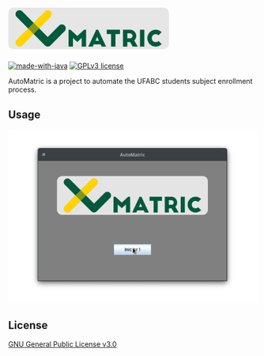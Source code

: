 # <img alt="AutoMatric logo" src="https://raw.githubusercontent.com/pi-etro/AutoMatric/master/img/lg_matric_gray.png" width="325">

[![made-with-java](https://img.shields.io/badge/Made%20with-Java-1f425f.svg)](https://www.java.com) [![GPLv3 license](https://img.shields.io/badge/License-GPLv3-blue.svg)](https://www.gnu.org/licenses/gpl-3.0.html)

AutoMatric is a project to automate the UFABC students subject enrollment process.

## Usage

<p align="center">
  <img width="660" src="https://raw.githubusercontent.com/pi-etro/AutoMatric/master/img/demo.gif">
</p>

## License
[GNU General Public License v3.0](https://www.gnu.org/licenses/gpl-3.0.html)
